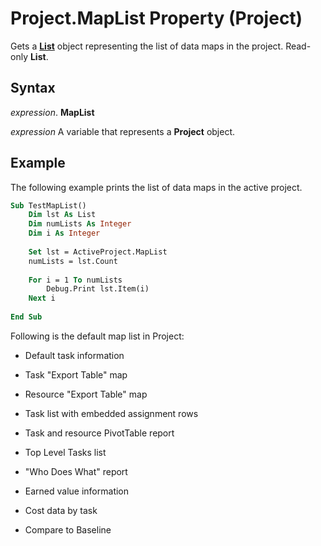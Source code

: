 
# Project.MapList Property (Project)

Gets a  **[List](3934c2e8-d810-6571-9a33-1d41edbab87a.md)** object representing the list of data maps in the project. Read-only **List**.


## Syntax

 _expression_. **MapList**

 _expression_ A variable that represents a **Project** object.


## Example

The following example prints the list of data maps in the active project.


```vb
Sub TestMapList() 
    Dim lst As List 
    Dim numLists As Integer 
    Dim i As Integer 
 
    Set lst = ActiveProject.MapList 
    numLists = lst.Count 
 
    For i = 1 To numLists 
        Debug.Print lst.Item(i) 
    Next i 
 
End Sub
```

Following is the default map list in Project: 


- Default task information
    
- Task "Export Table" map
    
- Resource "Export Table" map
    
- Task list with embedded assignment rows
    
- Task and resource PivotTable report
    
- Top Level Tasks list
    
- "Who Does What" report
    
- Earned value information
    
- Cost data by task
    
- Compare to Baseline
    


